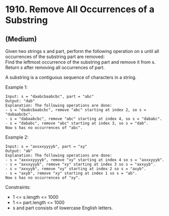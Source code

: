 # 1910. Remove All Occurrences of a Substring
## (Medium)

Given two strings s and part, perform the following operation on s until all occurrences of the substring part are removed:
<br>
Find the leftmost occurrence of the substring part and remove it from s.<br>
Return s after removing all occurrences of part.<br>

A substring is a contiguous sequence of characters in a string.<br>


Example 1:

```
Input: s = "daabcbaabcbc", part = "abc"
Output: "dab"
Explanation: The following operations are done:
- s = "daabcbaabcbc", remove "abc" starting at index 2, so s = "dabaabcbc".
- s = "dabaabcbc", remove "abc" starting at index 4, so s = "dababc".
- s = "dababc", remove "abc" starting at index 3, so s = "dab".
Now s has no occurrences of "abc".
```

Example 2:

```
Input: s = "axxxxyyyyb", part = "xy"
Output: "ab"
Explanation: The following operations are done:
- s = "axxxxyyyyb", remove "xy" starting at index 4 so s = "axxxyyyb".
- s = "axxxyyyb", remove "xy" starting at index 3 so s = "axxyyb".
- s = "axxyyb", remove "xy" starting at index 2 so s = "axyb".
- s = "axyb", remove "xy" starting at index 1 so s = "ab".
Now s has no occurrences of "xy".
```

Constraints:

- 1 <= s.length <= 1000
- 1 <= part.length <= 1000
- s​​​​​​ and part consists of lowercase English letters.